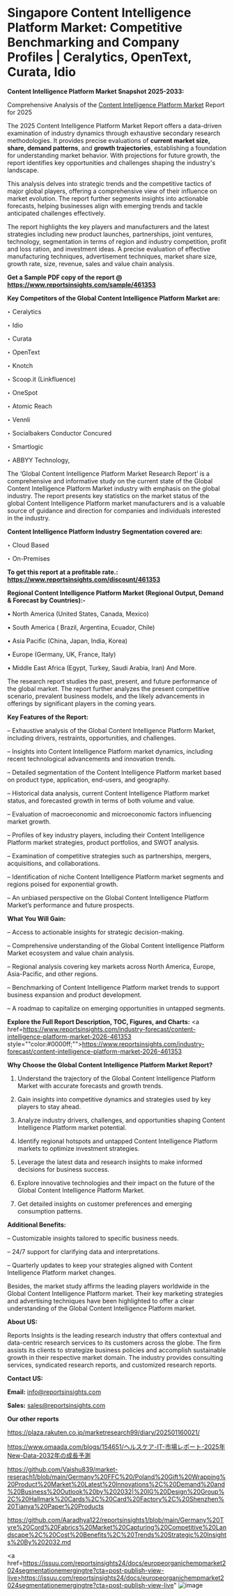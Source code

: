 # Singapore Content Intelligence Platform Market: Competitive Benchmarking and Company Profiles | Ceralytics, OpenText, Curata, Idio

<strong>Content Intelligence Platform Market Snapshot 2025-2033:</strong>

Comprehensive Analysis of the <a href=https://www.reportsinsights.com/sample/461353>Content Intelligence Platform Market</a> Report for 2025

The 2025 Content Intelligence Platform Market Report offers a data-driven examination of industry dynamics through exhaustive secondary research methodologies. It provides precise evaluations of <strong>current market size, share, demand patterns</strong>, and <strong>growth trajectories</strong>, establishing a foundation for understanding market behavior. With projections for future growth, the report identifies key opportunities and challenges shaping the industry's landscape.

This analysis delves into strategic trends and the competitive tactics of major global players, offering a comprehensive view of their influence on market evolution. The report further segments insights into actionable forecasts, helping businesses align with emerging trends and tackle anticipated challenges effectively.

The report highlights the key players and manufacturers and the latest strategies including new product launches, partnerships, joint ventures, technology, segmentation in terms of region and industry competition, profit and loss ration, and investment ideas. A precise evaluation of effective manufacturing techniques, advertisement techniques, market share size, growth rate, size, revenue, sales and value chain analysis.

<strong>Get a Sample PDF copy of the report @ <a href=https://www.reportsinsights.com/sample/461353 style=color:#0000ff;>https://www.reportsinsights.com/sample/461353</a></strong>

<strong>Key Competitors of the Global Content Intelligence Platform Market are:</strong>

‣ Ceralytics

‣ Idio

‣ Curata

‣ OpenText

‣ Knotch

‣ Scoop.it (Linkfluence)

‣ OneSpot

‣ Atomic Reach

‣ Vennli

‣ Socialbakers Conductor Concured

‣ Smartlogic

‣ ABBYY Technology,

The ‘Global Content Intelligence Platform Market Research Report’ is a comprehensive and informative study on the current state of the Global Content Intelligence Platform Market industry with emphasis on the global industry. The report presents key statistics on the market status of the global Content Intelligence Platform market manufacturers and is a valuable source of guidance and direction for companies and individuals interested in the industry.

<strong>Content Intelligence Platform Industry Segmentation covered are:</strong>

‣ Cloud Based

‣ On-Premises

<strong>To get this report at a profitable rate.: <a href=https://www.reportsinsights.com/discount/461353 style=color:#0000ff;>https://www.reportsinsights.com/discount/461353</a></strong>

<strong>Regional Content Intelligence Platform Market (Regional Output, Demand &amp; Forecast by Countries):-</strong>

• North America (United States, Canada, Mexico)

• South America ( Brazil, Argentina, Ecuador, Chile)

• Asia Pacific (China, Japan, India, Korea)

• Europe (Germany, UK, France, Italy)

• Middle East Africa (Egypt, Turkey, Saudi Arabia, Iran) And More.

The research report studies the past, present, and future performance of the global market. The report further analyzes the present competitive scenario, prevalent business models, and the likely advancements in offerings by significant players in the coming years.

<strong>Key Features of the Report:</strong>

– Exhaustive analysis of the Global Content Intelligence Platform Market, including drivers, restraints, opportunities, and challenges.

– Insights into Content Intelligence Platform market dynamics, including recent technological advancements and innovation trends.

– Detailed segmentation of the Content Intelligence Platform market based on product type, application, end-users, and geography.

– Historical data analysis, current Content Intelligence Platform market status, and forecasted growth in terms of both volume and value.

– Evaluation of macroeconomic and microeconomic factors influencing market growth.

– Profiles of key industry players, including their Content Intelligence Platform market strategies, product portfolios, and SWOT analysis.

– Examination of competitive strategies such as partnerships, mergers, acquisitions, and collaborations.

– Identification of niche Content Intelligence Platform market segments and regions poised for exponential growth.

– An unbiased perspective on the Global Content Intelligence Platform Market’s performance and future prospects.

<strong>What You Will Gain:</strong>

– Access to actionable insights for strategic decision-making.

– Comprehensive understanding of the Global Content Intelligence Platform Market ecosystem and value chain analysis.

– Regional analysis covering key markets across North America, Europe, Asia-Pacific, and other regions.

– Benchmarking of Content Intelligence Platform market trends to support business expansion and product development.

– A roadmap to capitalize on emerging opportunities in untapped segments.

<strong>Explore the Full Report Description, TOC, Figures, and Charts:</strong>
<a href=https://www.reportsinsights.com/industry-forecast/content-intelligence-platform-market-2026-461353 style=""color:#0000ff;"">https://www.reportsinsights.com/industry-forecast/content-intelligence-platform-market-2026-461353</a>

<strong>Why Choose the Global Content Intelligence Platform Market Report?</strong>

1. Understand the trajectory of the Global Content Intelligence Platform Market with accurate forecasts and growth trends.

2. Gain insights into competitive dynamics and strategies used by key players to stay ahead.

3. Analyze industry drivers, challenges, and opportunities shaping Content Intelligence Platform market potential.

4. Identify regional hotspots and untapped Content Intelligence Platform markets to optimize investment strategies.

5. Leverage the latest data and research insights to make informed decisions for business success.

6. Explore innovative technologies and their impact on the future of the Global Content Intelligence Platform Market.

7. Get detailed insights on customer preferences and emerging consumption patterns.

<strong>Additional Benefits:</strong>

– Customizable insights tailored to specific business needs.

– 24/7 support for clarifying data and interpretations.

– Quarterly updates to keep your strategies aligned with Content Intelligence Platform market changes.

Besides, the market study affirms the leading players worldwide in the Global Content Intelligence Platform market. Their key marketing strategies and advertising techniques have been highlighted to offer a clear understanding of the Global Content Intelligence Platform market.

<strong><strong>About US</strong>:</strong>

Reports Insights is the leading research industry that offers contextual and data-centric research services to its customers across the globe. The firm assists its clients to strategize business policies and accomplish sustainable growth in their respective market domain. The industry provides consulting services, syndicated research reports, and customized research reports.

<strong>Contact US:</strong>

<p class=><b>Email:</b> <a href=mailto:info@reportsinsights.com>info@reportsinsights.com</a></p>
<p class=><b>Sales:</b> <a href=mailto:sales@reportsinsights.com>sales@reportsinsights.com</a></p>

<strong>Our other reports</strong>

<a href=https://plaza.rakuten.co.jp/marketresearch99/diary/202501160021/>https://plaza.rakuten.co.jp/marketresearch99/diary/202501160021/</a>

<a href=https://www.omaada.com/blogs/154651/ヘルスケア-IT-市場レポート-2025年New-Data-2032年の成長予測>https://www.omaada.com/blogs/154651/ヘルスケア-IT-市場レポート-2025年New-Data-2032年の成長予測</a>

<a href=https://github.com/Vaishu839/market-reserach1/blob/main/Germany%20FFC%20/Poland%20Gift%20Wrapping%20Product%20Market%20Latest%20Innovations%2C%20Demand%20and%20Business%20Outlook%20by%202032|%20IG%20Design%20Group%2C%20Hallmark%20Cards%2C%20Card%20Factory%2C%20Shenzhen%20Tianya%20Paper%20Products>https://github.com/Vaishu839/market-reserach1/blob/main/Germany%20FFC%20/Poland%20Gift%20Wrapping%20Product%20Market%20Latest%20Innovations%2C%20Demand%20and%20Business%20Outlook%20by%202032|%20IG%20Design%20Group%2C%20Hallmark%20Cards%2C%20Card%20Factory%2C%20Shenzhen%20Tianya%20Paper%20Products</a>

<a href=https://github.com/Aaradhya122/reportsinsights1/blob/main/Germany%20Tyre%20Cord%20Fabrics%20Market%20Capturing%20Competitive%20Landscape%2C%20Cost%20Benefits%2C%20Trends%20Strategic%20Insights%20By%202032.md>https://github.com/Aaradhya122/reportsinsights1/blob/main/Germany%20Tyre%20Cord%20Fabrics%20Market%20Capturing%20Competitive%20Landscape%2C%20Cost%20Benefits%2C%20Trends%20Strategic%20Insights%20By%202032.md</a>

<a href=https://issuu.com/reportsinsights24/docs/europeorganichempmarket2024segmentationemergingtre?cta=post-publish-view-live>https://issuu.com/reportsinsights24/docs/europeorganichempmarket2024segmentationemergingtre?cta=post-publish-view-live</a>"
![image](https://github.com/user-attachments/assets/9b0916f1-a2ad-4daa-8911-a54fb3e34a54)
